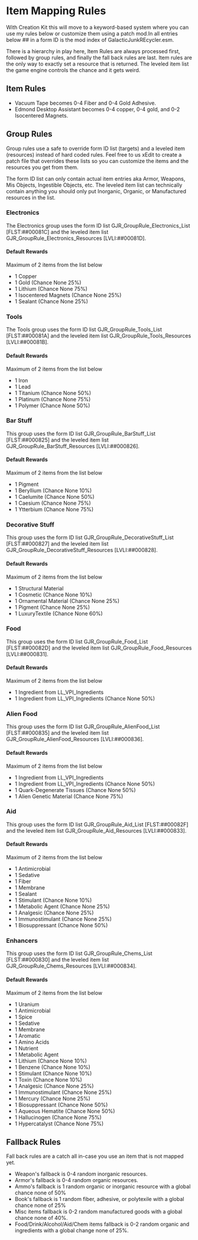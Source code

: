 # Item Mapping Rules
With Creation Kit this will move to a keyword-based system where you can use my rules below or customize them using a patch mod.In all entries below ## in a form ID is the mod index of GalacticJunkREcycler.esm. 

There is a hierarchy in play here, Item Rules are always processed first, followed by group rules, and finally the fall back rules are last. Item rules are the only way to exactly set a resource that is returned. The leveled item list the game engine controls the chance and it gets weird. 

## Item Rules
- Vacuum Tape becomes 0-4 Fiber and 0-4 Gold Adhesive.
- Edmond Desktop Assistant becomes 0-4 copper, 0-4 gold, and 0-2 Isocentered Magnets.

## Group Rules
Group rules use a safe to override form ID list (targets) and a leveled item (resources) instead of hard coded rules. Feel free to us xEdit to create a patch file that overrides these lists so you can customize the items and the resources you get from them.

The form ID list can only contain actual item entries aka Armor, Weapons, Mis Objects, Ingestible Objects, etc. The leveled item list can technically contain anything you should only put Inorganic, Organic, or Manufactured resources in the list. 

### Electronics
The Electronics group uses the form ID list GJR_GroupRule_Electronics_List [FLST:##00081C] and the leveled item list GJR_GroupRule_Electronics_Resources [LVLI:##00081D].

#### Default Rewards
Maximum of 2 items from the list below

- 1 Copper
- 1 Gold (Chance None 25%)
- 1 Lithium (Chance None 75%)
- 1 Isocentered Magnets (Chance None 25%)
- 1 Sealant (Chance None 25%)

### Tools
The Tools group uses the form ID list GJR_GroupRule_Tools_List [FLST:##00081A] and the leveled item list GJR_GroupRule_Tools_Resources [LVLI:##00081B].

#### Default Rewards
Maximum of 2 items from the list below

- 1 Iron
- 1 Lead
- 1 Titanium (Chance None 50%)
- 1 Platinum (Chance None 75%)
- 1 Polymer (Chance None 50%)

### Bar Stuff
This group uses the form ID list GJR_GroupRule_BarStuff_List [FLST:##000825] and the leveled item list GJR_GroupRule_BarStuff_Resources [LVLI:##000826].

#### Default Rewards
Maximum of 2 items from the list below

- 1 Pigment
- 1 Beryllium (Chance None 10%)
- 1 Caelumite (Chance None 50%)
- 1 Caesium (Chance None 75%)
- 1 Ytterbium (Chance None 75%)

### Decorative Stuff
This group uses the form ID list GJR_GroupRule_DecorativeStuff_List [FLST:##000827] and the leveled item list GJR_GroupRule_DecorativeStuff_Resources [LVLI:##000828].

#### Default Rewards
Maximum of 2 items from the list below

- 1 Structural Material
- 1 Cosmetic (Chance None 10%)
- 1 Ornamental Material (Chance None 25%)
- 1 Pigment (Chance None 25%)
- 1 LuxuryTextile (Chance None 60%)

### Food
This group uses the form ID list GJR_GroupRule_Food_List [FLST:##00082D] and the leveled item list GJR_GroupRule_Food_Resources [LVLI:##000831].

#### Default Rewards
Maximum of 2 items from the list below

- 1 Ingredient from LL_VPI_Ingredients
- 1 Ingredient from LL_VPI_Ingredients (Chance None 50%)

### Alien Food
This group uses the form ID list GJR_GroupRule_AlienFood_List [FLST:##000835] and the leveled item list GJR_GroupRule_AlienFood_Resources [LVLI:##000836].

#### Default Rewards
Maximum of 2 items from the list below

- 1 Ingredient from LL_VPI_Ingredients
- 1 Ingredient from LL_VPI_Ingredients (Chance None 50%)
- 1 Quark-Degenerate Tissues (Chance None 50%)
- 1 Alien Genetic Material (Chance None 75%)

### Aid
This group uses the form ID list GJR_GroupRule_Aid_List [FLST:##00082F] and the leveled item list GJR_GroupRule_Aid_Resources [LVLI:##000833].

#### Default Rewards
Maximum of 2 items from the list below

- 1 Antimicrobial
- 1 Sedative
- 1 Fiber
- 1 Membrane
- 1 Sealant
- 1 Stimulant (Chance None 10%)
- 1 Metabolic Agent (Chance None 25%)
- 1 Analgesic (Chance None 25%)
- 1 Immunostimulant (Chance None 25%)
- 1 Biosuppressant (Chance None 50%)

### Enhancers
This group uses the form ID list GJR_GroupRule_Chems_List [FLST:##000830] and the leveled item list GJR_GroupRule_Chems_Resources [LVLI:##000834].

#### Default Rewards
Maximum of 2 items from the list below

- 1 Uranium
- 1 Antimicrobial
- 1 Spice
- 1 Sedative
- 1 Membrane
- 1 Aromatic
- 1 Amino Acids
- 1 Nutrient
- 1 Metabolic Agent
- 1 Lithium (Chance None 10%)
- 1 Benzene (Chance None 10%)
- 1 Stimulant (Chance None 10%)
- 1 Toxin (Chance None 10%)
- 1 Analgesic (Chance None 25%)
- 1 Immunostimulant (Chance None 25%)
- 1 Mercury (Chance None 25%)
- 1 Biosuppressant (Chance None 50%)
- 1 Aqueous Hematite (Chance None 50%)
- 1 Hallucinogen (Chance None 75%)
- 1 Hypercatalyst (Chance None 75%)

## Fallback Rules
Fall back rules are a catch all in-case you use an item that is not mapped yet. 

- Weapon's fallback is 0-4 random inorganic resources.
- Armor's fallback is 0-4 random organic resources.
- Ammo's fallback is 1 random organic or inorganic resource with a global chance none of 50%
- Book's fallback is 1 random fiber, adhesive, or polytexile with a global chance none of 25%
- Misc items fallback is 0-2 random manufactured goods with a global chance none of 40%.
- Food/Drink/Alcohol/Aid/Chem items fallback is 0-2 random organic and ingredients with a global change none of 25%.
